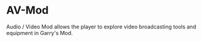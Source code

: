 # AV-Mod
Audio / Video Mod allows the player to explore video broadcasting tools and equipment in Garry's Mod.
